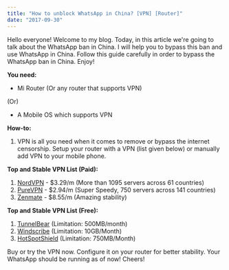 ```yaml
---
title: "How to unblock WhatsApp in China? [VPN] [Router]"
date: "2017-09-30"
---
```


Hello everyone! Welcome to my blog. Today, in this article we're going to talk about the WhatsApp ban in China. I will help you to bypass this ban and use WhatsApp in China. Follow this guide carefully in order to bypass the WhatsApp ban in China. Enjoy!  
  
**You need:**   
  

- Mi Router (Or any router that supports VPN)

(Or)

- A Mobile OS which supports VPN

  

**How-to:**

1. VPN is all you need when it comes to remove or bypass the internet censorship. Setup your router with a VPN (list given below) or manually add VPN to your mobile phone.

  

**Top and Stable VPN List (Paid):**

1. [NordVPN](http://nordvpn.net/) - $3.29/m (More than 1095 servers across 61 countries)
2. [PureVPN](http://purevpn.com/) - $2.94/m (Super Speedy, 750 servers across 141 countries)
3. [Zenmate](http://zenmate.com/) - $8.55/m (Amazing stability)

  

  

**Top and Stable VPN List (Free):**

1. [TunnelBear](http://tunnelbear.com/) (Limitation: 500MB/month)
2. [Windscribe](http://windscribe.com/) (Limitation: 10GB/Month)
3. [HotSpotShield](http://hsselite.com/) (Limitation: 750MB/Month)

  

Buy or try the VPN now. Configure it on your router for better stability. Your WhatsApp should be running as of now! Cheers!
